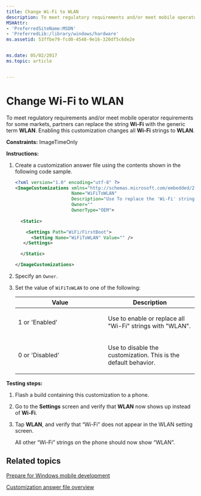 ```yaml
---
title: Change Wi-Fi to WLAN
description: To meet regulatory requirements and/or meet mobile operator requirements for some markets, partners can replace the string Wi-Fi with the generic term WLAN.
MSHAttr:
- 'PreferredSiteName:MSDN'
- 'PreferredLib:/library/windows/hardware'
ms.assetid: 53ffbe79-fcd0-4548-9e16-320df5c6de2e


ms.date: 05/02/2017
ms.topic: article


---
```


# Change Wi-Fi to WLAN


To meet regulatory requirements and/or meet mobile operator requirements for some markets, partners can replace the string **Wi-Fi** with the generic term **WLAN**. Enabling this customization changes all **Wi-Fi** strings to **WLAN**.

<a href="" id="constraints---imagetimeonly"></a>**Constraints:** ImageTimeOnly  

<a href="" id="instructions-"></a>**Instructions:**  
1.  Create a customization answer file using the contents shown in the following code sample.

    ```XML
    <?xml version="1.0" encoding="utf-8" ?>  
    <ImageCustomizations xmlns="http://schemas.microsoft.com/embedded/2004/10/ImageUpdate"  
                         Name="WiFiToWLAN"  
                         Description="Use To replace the 'Wi-Fi' strings in the phone UI to 'WLAN' to meet mobile operator or regulatory requirements."  
                         Owner=""  
                         OwnerType="OEM"> 
      
      <Static>  

        <Settings Path="WiFi/FirstBoot">  
          <Setting Name="WiFiToWLAN" Value="" />    
       </Settings>  

      </Static>

    </ImageCustomizations>
    ```

2.  Specify an `Owner`.

3.  Set the value of `WiFiToWLAN` to one of the following:

    <table>
    <colgroup>
    <col width="50%" />
    <col width="50%" />
    </colgroup>
    <thead>
    <tr class="header">
    <th>Value</th>
    <th>Description</th>
    </tr>
    </thead>
    <tbody>
    <tr class="odd">
    <td><p>1 or 'Enabled'</p></td>
    <td><p>Use to enable or replace all &quot;Wi-Fi&quot; strings with &quot;WLAN&quot;.</p></td>
    </tr>
    <tr class="even">
    <td><p>0 or 'Disabled'</p></td>
    <td><p>Use to disable the customization. This is the default behavior.</p></td>
    </tr>
    </tbody>
    </table>

     

<a href="" id="testing-steps-"></a>**Testing steps:**  
1.  Flash a build containing this customization to a phone.

2.  Go to the **Settings** screen and verify that **WLAN** now shows up instead of **Wi-Fi**.

3.  Tap **WLAN**, and verify that “Wi-Fi” does not appear in the WLAN setting screen.

    All other “Wi-Fi” strings on the phone should now show “WLAN”.

## Related topics

[Prepare for Windows mobile development](https://docs.microsoft.com/en-us/windows-hardware/manufacture/mobile/preparing-for-windows-mobile-development)

[Customization answer file overview](https://docs.microsoft.com/en-us/windows-hardware/customize/mobile/mcsf/customization-answer-file)
